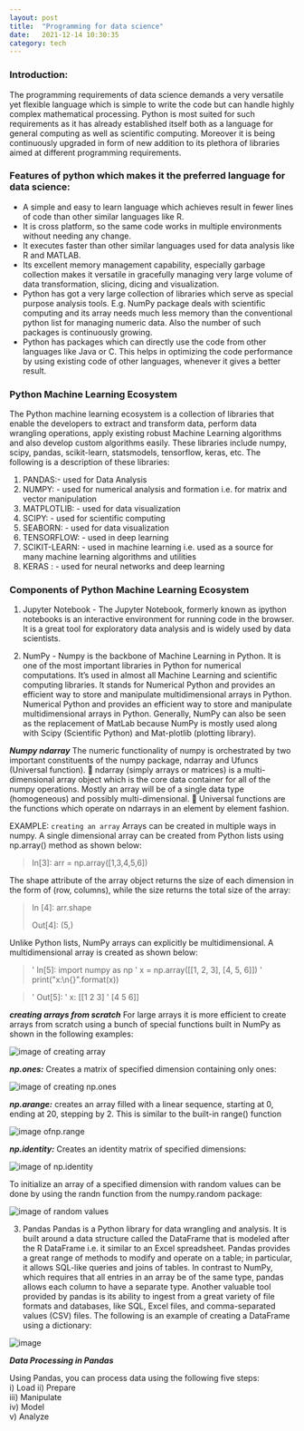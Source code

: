 ```yaml
---
layout: post
title:  "Programming for data science"
date:   2021-12-14 10:30:35 
category: tech
---
```


### Introduction: 

The programming requirements of data science demands a very versatile yet flexible language which is simple to write the code but can handle 
highly complex mathematical processing. Python is most suited for such requirements as it has already established itself both as a language for general 
computing as well as scientific computing. Moreover it is being continuously upgraded in form of new addition to its plethora of libraries aimed at different programming requirements.

### Features of python which makes it the preferred language for data science:

- A simple and easy to learn language which achieves result in fewer lines of code than other similar languages like R.
- It is cross platform, so the same code works in multiple environments without needing any change.
- It executes faster than other similar languages used for data analysis like R and MATLAB. 
- Its excellent memory management capability, especially garbage collection makes it versatile in gracefully managing very large volume of data transformation, slicing, dicing and visualization. 
- Python has got a very large collection of libraries which serve as special purpose analysis tools. E.g. NumPy package deals with scientific computing and its array needs much less memory than the conventional python list for managing numeric data. Also the number of such packages is continuously growing. 
- Python has packages which can directly use the code from other languages like Java or C. This helps in optimizing the code performance by using existing code of other languages, whenever it gives a better result. 


### Python Machine Learning Ecosystem 

The Python machine learning ecosystem is a collection of libraries that enable the developers to extract and transform data, perform data wrangling operations, apply existing robust Machine Learning algorithms and also develop custom algorithms easily. These libraries include numpy, scipy, pandas, scikit-learn, statsmodels, tensorflow, keras, etc. The following is a description of these libraries: 

1. PANDAS:- used for Data Analysis 
2. NUMPY: - used for numerical analysis and formation i.e. for matrix and vector manipulation 
3. MATPLOTLIB: - used for data visualization  
4. SCIPY: - used for scientific computing 
5. SEABORN: - used for data visualization 
6. TENSORFLOW: - used  in deep learning 
7. SCIKIT-LEARN: - used in machine learning i.e. used as a source for many machine learning algorithms and utilities 
8. KERAS : - used for neural networks and deep learning 

  

### Components of Python Machine Learning Ecosystem
1. Jupyter Notebook - The Jupyter Notebook, formerly known as ipython notebooks is an interactive environment for running code in the browser. It is a great tool for exploratory data analysis and is widely used by data scientists.    

2. NumPy - Numpy is the backbone of Machine Learning in Python. It is one of the most important libraries in Python for numerical computations. It’s used in almost all Machine Learning and scientific computing libraries. It stands for Numerical Python and provides an efficient way to store and manipulate multidimensional arrays in Python. Numerical Python and provides an efficient way to store and manipulate multidimensional arrays in Python. Generally, NumPy can also be seen as the replacement of MatLab because NumPy is mostly used along with Scipy (Scientific Python) and Mat-plotlib (plotting library).

***Numpy ndarray*** 
The numeric functionality of numpy is orchestrated by two important constituents of the numpy package, ndarray and Ufuncs (Universal function).   ndarray (simply arrays or matrices) is a multi-dimensional array object which is the core data container for all of the numpy operations. Mostly an array will be of a single data type (homogeneous) and possibly multi-dimensional.   Universal functions are the functions which operate on ndarrays in an element by element fashion.

EXAMPLE:
`creating an array`
Arrays can be created in multiple ways in numpy. A single dimensional array can be created from Python lists using np.array() method as shown below:

> In[3]: arr = np.array([1,3,4,5,6]) 

The shape attribute of the array object returns the size of each dimension in the form of (row, columns), while the size returns the total size of the array: 

>  In [4]: arr.shape 
>
>  Out[4]: (5,) 

Unlike Python lists, NumPy arrays can explicitly be multidimensional. A multidimensional array is created as shown below: 

> ' In[5]: import numpy as np
> '        x = np.array([[1, 2, 3], [4, 5, 6]]) 
> '        print("x:\n{}".format(x)) 

> ' Out[5]: 
> '    x: [[1 2 3] 
> '   [4 5 6]] 

***creating arrays from scratch***
For large arrays it is more efficient to create arrays from scratch using a bunch of special functions built in NumPy as shown in the following examples: 

![image of creating array](https://user-images.githubusercontent.com/42868535/146039626-fa02df64-f58a-4929-8c9a-e5b00eacba4f.png)

***np.ones:*** Creates a matrix of specified dimension containing only ones:

![image of creating np.ones](https://user-images.githubusercontent.com/42868535/146039827-35e7c99b-a309-4c29-b835-f759609e96f5.png)

***np.arange:*** creates an array filled with a linear sequence, starting at 0, ending at 20, stepping by 2. This is similar to the built-in range() function  

![image ofnp.range](https://user-images.githubusercontent.com/42868535/146040226-1d20d13c-2599-49e7-9c3a-05af1a0a2a02.png)

***np.identity:*** Creates an identity matrix of specified dimensions: 

![image of np.identity](https://user-images.githubusercontent.com/42868535/146040415-33f20cb2-e73c-4c8d-8a00-7809293dd09c.png)

To initialize an array of a specified dimension with random values can be done by using the randn function from the numpy.random package: 

![image of random values](https://user-images.githubusercontent.com/42868535/146040728-414ab46c-dae1-4afa-bc97-e8b050c5f329.png)

3. Pandas Pandas is a Python library for data wrangling and analysis. It is built around a data structure called the DataFrame that is modeled after the R DataFrame i.e. it similar to an Excel spreadsheet. Pandas provides a great range of methods to modify and operate on a table; in particular, it allows SQL-like queries and joins of tables. In contrast to NumPy, which requires that all entries in an array be of the same type, pandas allows each column to have a separate type. Another valuable tool provided by pandas is its ability to ingest from a great variety of file formats and databases, like SQL, Excel files, and comma-separated values (CSV) files.  The following is an example of creating a DataFrame using a dictionary: 

![image](https://user-images.githubusercontent.com/42868535/146041110-119d1d3c-5ade-4192-a8bb-b274877e201b.png)


***Data Processing in Pandas***

Using Pandas, you can process data using the following five steps:  
i) Load 
ii) Prepare  
iii) Manipulate  
iv) Model  
v) Analyze  














